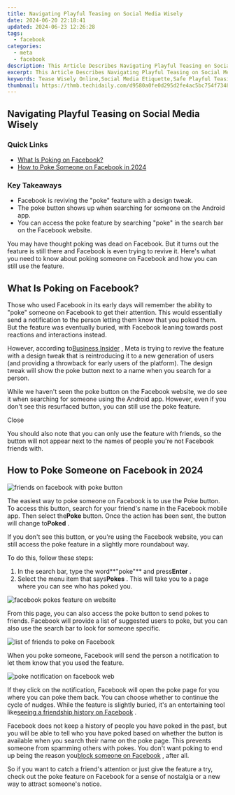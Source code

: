 ```yaml
---
title: Navigating Playful Teasing on Social Media Wisely
date: 2024-06-20 22:18:41
updated: 2024-06-23 12:26:28
tags:
  - facebook
categories:
  - meta
  - facebook
description: This Article Describes Navigating Playful Teasing on Social Media Wisely
excerpt: This Article Describes Navigating Playful Teasing on Social Media Wisely
keywords: Tease Wisely Online,Social Media Etiquette,Safe Playful Teasing,Online Respect Tactics,Smart Social Interactions,Playful Banter Rules,Media Teasing Guidelines
thumbnail: https://thmb.techidaily.com/d9580a0fe0d295d2fe4ac5bc754f7348af6d4884ba16ea4dee8b131acea9d9aa.jpg
---
```


## Navigating Playful Teasing on Social Media Wisely

### Quick Links

* [What Is Poking on Facebook?](#what-is-poking-on-facebook)
* [How to Poke Someone on Facebook in 2024](#how-to-poke-someone-on-facebook-in-2024)

### Key Takeaways

* Facebook is reviving the "poke" feature with a design tweak.
* The poke button shows up when searching for someone on the Android app.
* You can access the poke feature by searching "poke" in the search bar on the Facebook website.

 You may have thought poking was dead on Facebook. But it turns out the feature is still there and Facebook is even trying to revive it. Here's what you need to know about poking someone on Facebook and how you can still use the feature.

## What Is Poking on Facebook?

 Those who used Facebook in its early days will remember the ability to "poke" someone on Facebook to get their attention. This would essentially send a notification to the person letting them know that you poked them. But the feature was eventually buried, with Facebook leaning towards post reactions and interactions instead.

 However, according to[Business Insider](https://www.businessinsider.com/facebook-poke-feature-gen-z-2024-3) , Meta is trying to revive the feature with a design tweak that is reintroducing it to a new generation of users (and providing a throwback for early users of the platform). The design tweak will show the poke button next to a name when you search for a person.

 While we haven't seen the poke button on the Facebook website, we do see it when searching for someone using the Android app. However, even if you don't see this resurfaced button, you can still use the poke feature.

Close

 You should also note that you can only use the feature with friends, so the button will not appear next to the names of people you're not Facebook friends with.

## How to Poke Someone on Facebook in 2024

![friends on facebook with poke button](https://static1.makeuseofimages.com/wordpress/wp-content/uploads/2024/04/friends-on-facebook-with-poke-button.jpg)

 The easiest way to poke someone on Facebook is to use the Poke button. To access this button, search for your friend's name in the Facebook mobile app. Then select the**Poke** button. Once the action has been sent, the button will change to**Poked** .

 If you don't see this button, or you're using the Facebook website, you can still access the poke feature in a slightly more roundabout way.

To do this, follow these steps:

1. In the search bar, type the word**"poke"** and press**Enter** .
2. Select the menu item that says**Pokes** . This will take you to a page where you can see who has poked you.

![facebook pokes feature on website](https://static1.makeuseofimages.com/wordpress/wp-content/uploads/2024/04/facebook-pokes-feature.png)

 From this page, you can also access the poke button to send pokes to friends. Facebook will provide a list of suggested users to poke, but you can also use the search bar to look for someone specific.

![list of friends to poke on Facebook](https://static1.makeuseofimages.com/wordpress/wp-content/uploads/2024/04/list-of-friends-to-poke-on-facebook.png)

 When you poke someone, Facebook will send the person a notification to let them know that you used the feature.

![poke notification on facebook web](https://static1.makeuseofimages.com/wordpress/wp-content/uploads/2024/04/poke-notification-on-facebook-web.png)

 If they click on the notification, Facebook will open the poke page for you where you can poke them back. You can choose whether to continue the cycle of nudges. While the feature is slightly buried, it's an entertaining tool like[seeing a friendship history on Facebook](https://www.makeuseof.com/tag/see-relationship-history-two-people-facebook/) .

 Facebook does not keep a history of people you have poked in the past, but you will be able to tell who you have poked based on whether the button is available when you search their name on the poke page. This prevents someone from spamming others with pokes. You don't want poking to end up being the reason you[block someone on Facebook](https://www.makeuseof.com/how-to-block-facebook/) , after all.

 So if you want to catch a friend's attention or just give the feature a try, check out the poke feature on Facebook for a sense of nostalgia or a new way to attract someone's notice.


<ins class="adsbygoogle"
     style="display:block"
     data-ad-format="autorelaxed"
     data-ad-client="ca-pub-7571918770474297"
     data-ad-slot="1223367746"></ins>



<ins class="adsbygoogle"
     style="display:block"
     data-ad-client="ca-pub-7571918770474297"
     data-ad-slot="8358498916"
     data-ad-format="auto"
     data-full-width-responsive="true"></ins>
